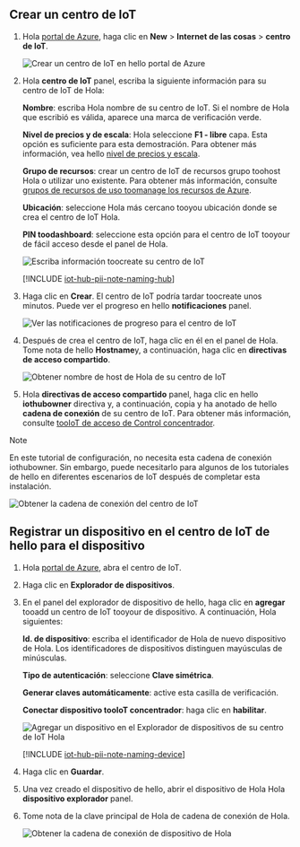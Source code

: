 ## <a name="create-an-iot-hub"></a>Crear un centro de IoT

1. Hola [portal de Azure](https://portal.azure.com/), haga clic en **New** > **Internet de las cosas** > **centro de IoT**.

   ![Crear un centro de IoT en hello portal de Azure](../articles/iot-hub/media/iot-hub-create-hub-and-device/1_create-azure-iot-hub-portal.png)
2. Hola **centro de IoT** panel, escriba la siguiente información para su centro de IoT de Hola:

     **Nombre**: escriba Hola nombre de su centro de IoT. Si el nombre de Hola que escribió es válida, aparece una marca de verificación verde.

     **Nivel de precios y de escala**: Hola seleccione **F1 - libre** capa. Esta opción es suficiente para esta demostración. Para obtener más información, vea hello [nivel de precios y escala](https://azure.microsoft.com/pricing/details/iot-hub/).

     **Grupo de recursos**: crear un centro de IoT de recursos grupo toohost Hola o utilizar uno existente. Para obtener más información, consulte [grupos de recursos de uso toomanage los recursos de Azure](../articles/azure-resource-manager/resource-group-portal.md).

     **Ubicación**: seleccione Hola más cercano tooyou ubicación donde se crea el centro de IoT Hola.

     **PIN toodashboard**: seleccione esta opción para el centro de IoT tooyour de fácil acceso desde el panel de Hola.

   ![Escriba información toocreate su centro de IoT](../articles/iot-hub/media/iot-hub-create-hub-and-device/2_fill-in-fields-for-azure-iot-hub-portal.png)

   [!INCLUDE [iot-hub-pii-note-naming-hub](iot-hub-pii-note-naming-hub.md)]

3. Haga clic en **Crear**. El centro de IoT podría tardar toocreate unos minutos. Puede ver el progreso en hello **notificaciones** panel.

   ![Ver las notificaciones de progreso para el centro de IoT](../articles/iot-hub/media/iot-hub-create-hub-and-device/3_notification-azure-iot-hub-creation-progress-portal.png)

4. Después de crea el centro de IoT, haga clic en él en el panel de Hola. Tome nota de hello **Hostname**y, a continuación, haga clic en **directivas de acceso compartido**.

   ![Obtener nombre de host de Hola de su centro de IoT](../articles/iot-hub/media/iot-hub-create-hub-and-device/4_get-azure-iot-hub-hostname-portal.png)

5. Hola **directivas de acceso compartido** panel, haga clic en hello **iothubowner** directiva y, a continuación, copia y ha anotado de hello **cadena de conexión** de su centro de IoT. Para obtener más información, consulte [tooIoT de acceso de Control concentrador](../articles/iot-hub/iot-hub-devguide-security.md).

> [!NOTE] 
En este tutorial de configuración, no necesita esta cadena de conexión iothubowner. Sin embargo, puede necesitarlo para algunos de los tutoriales de hello en diferentes escenarios de IoT después de completar esta instalación.

   ![Obtener la cadena de conexión del centro de IoT](../articles/iot-hub/media/iot-hub-create-hub-and-device/5_get-azure-iot-hub-connection-string-portal.png)

## <a name="register-a-device-in-hello-iot-hub-for-your-device"></a>Registrar un dispositivo en el centro de IoT de hello para el dispositivo

1. Hola [portal de Azure](https://portal.azure.com/), abra el centro de IoT.

2. Haga clic en **Explorador de dispositivos**.
3. En el panel del explorador de dispositivo de hello, haga clic en **agregar** tooadd un centro de IoT tooyour de dispositivo. A continuación, Hola siguientes:

   **Id. de dispositivo**: escriba el identificador de Hola de nuevo dispositivo de Hola. Los identificadores de dispositivos distinguen mayúsculas de minúsculas.

   **Tipo de autenticación**: seleccione **Clave simétrica**.

   **Generar claves automáticamente**: active esta casilla de verificación.

   **Conectar dispositivo tooIoT concentrador**: haga clic en **habilitar**.

   ![Agregar un dispositivo en el Explorador de dispositivos de su centro de IoT Hola](../articles/iot-hub/media/iot-hub-create-hub-and-device/6_add-device-in-azure-iot-hub-device-explorer-portal.png)

   [!INCLUDE [iot-hub-pii-note-naming-device](iot-hub-pii-note-naming-device.md)]

4. Haga clic en **Guardar**.
5. Una vez creado el dispositivo de hello, abrir el dispositivo de Hola Hola **dispositivo explorador** panel.
6. Tome nota de la clave principal de Hola de cadena de conexión de Hola.

   ![Obtener la cadena de conexión de dispositivo de Hola](../articles/iot-hub/media/iot-hub-create-hub-and-device/7_get-device-connection-string-in-device-explorer-portal.png)
